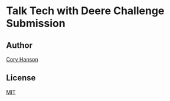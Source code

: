 # Talk Tech with Deere Challenge Submission
## Author
[Cory Hanson](https://coryhanson.us)

## License
[MIT](https://opensource.org/licenses/MIT)